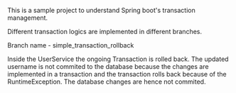 This is a sample project to understand Spring boot's transaction management.

Different transaction logics are implemented in different branches.

Branch name - simple_transaction_rollback

Inside the UserService the ongoing Transaction is rolled back.
The updated username is not commited to the database because the changes are implemented in a transaction and the transaction rolls back because of the RuntimeException.
The database changes are hence not commited.
